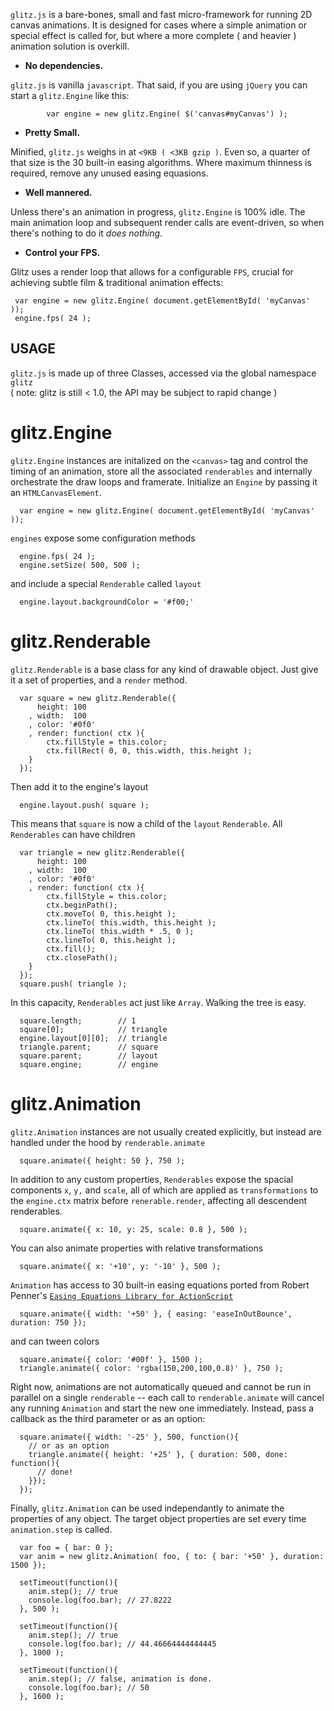 `glitz.js` is a bare-bones, small and fast micro-framework for running 2D canvas animations.  It is designed for cases where a simple animation or special effect is called for, but where a more complete ( and heavier ) animation solution is overkill.

* **No dependencies.**

 `glitz.js` is vanilla `javascript`.  That said, if you are using `jQuery`
 you can start a `glitz.Engine` like this:

            var engine = new glitz.Engine( $('canvas#myCanvas') );

* **Pretty Small.**

 Minified, `glitz.js` weighs in at `<9KB ( <3KB gzip )`.  Even so, a quarter of 
 that size is the 30 built-in easing algorithms.  Where maximum thinness is required, remove any unused easing equasions.

* **Well mannered.**

 Unless there's an animation in progress, `glitz.Engine` is 100% idle.  The main animation
 loop and subsequent render calls are event-driven, so when there's nothing to do it *does nothing*.

* **Control your FPS.**

 Glitz uses a render loop that allows for a configurable `FPS`, crucial for achieving subtle film & traditional animation effects:

     var engine = new glitz.Engine( document.getElementById( 'myCanvas' )); 
     engine.fps( 24 );
 

USAGE
----------------------------------------------------------------------------------------------------

  `glitz.js` is made up of three Classes, accessed via the global namespace `glitz`  
  ( note: glitz is still < 1.0, the API may be subject to rapid change )
    
glitz.Engine
=========

  `glitz.Engine` instances are initalized on the `<canvas>` tag and control the timing of an animation, store all the associated `renderables` and internally orchestrate the draw loops and framerate.  Initialize an `Engine` by passing it an `HTMLCanvasElement`.
    
      var engine = new glitz.Engine( document.getElementById( 'myCanvas' ));

  `engines` expose some configuration methods
  
      engine.fps( 24 );
      engine.setSize( 500, 500 );
      
  and include a special `Renderable` called `layout`
  
      engine.layout.backgroundColor = '#f00;'
  
glitz.Renderable
=========

  `glitz.Renderable` is a base class for any kind of drawable object.  Just give it a set of properties, and a `render` method.
  
      var square = new glitz.Renderable({
          height: 100
        , width:  100
        , color: '#0f0'
        , render: function( ctx ){
            ctx.fillStyle = this.color;
            ctx.fillRect( 0, 0, this.width, this.height );
        }
      });
    
  Then add it to the engine's layout

      engine.layout.push( square );
    
  This means that `square` is now a child of the `layout` `Renderable`. All `Renderables` can have children
  
      var triangle = new glitz.Renderable({
          height: 100
        , width:  100
        , color: '#0f0'
        , render: function( ctx ){
            ctx.fillStyle = this.color;
            ctx.beginPath();
            ctx.moveTo( 0, this.height );
            ctx.lineTo( this.width, this.height );
            ctx.lineTo( this.width * .5, 0 );
            ctx.lineTo( 0, this.height );
            ctx.fill();
            ctx.closePath();
        }
      });
      square.push( triangle );

  In this capacity, `Renderables` act just like `Array`. Walking the tree is easy.
  
      square.length;        // 1
      square[0];            // triangle
      engine.layout[0][0];  // triangle
      triangle.parent;      // square
      square.parent;        // layout
      square.engine;        // engine

glitz.Animation
=========

  `glitz.Animation` instances are not usually created explicitly, but instead are handled under the hood by `renderable.animate`
  
      square.animate({ height: 50 }, 750 );

  In addition to any custom properties, `Renderables` expose the spacial components `x`, `y,` and `scale`, all of which are applied as `transformations` to the `engine.ctx` matrix before `renerable.render`, affecting all descendent renderables.

      square.animate({ x: 10, y: 25, scale: 0.8 }, 500 );
      
  You can also animate properties with relative transformations
  
      square.animate({ x: '+10', y: '-10' }, 500 );
      
  `Animation` has access to 30 built-in easing equations ported from Robert Penner's [`Easing Equations Library for ActionScript`](http://www.robertpenner.com/easing/)

      square.animate({ width: '+50' }, { easing: 'easeInOutBounce', duration: 750 });
  
  and can tween colors
  
      square.animate({ color: '#00f' }, 1500 );
      triangle.animate({ color: 'rgba(150,200,100,0.8)' }, 750 );

  Right now, animations are not automatically queued and cannot be run in parallel on a single `renderable` --
  each call to `renderable.animate` will cancel any running `Animation` and start the new one immediately.
  Instead, pass a callback as the third parameter or as an option:
  
      square.animate({ width: '-25' }, 500, function(){
        // or as an option
        triangle.animate({ height: '+25' }, { duration: 500, done: function(){ 
          // done!
        }});
      });
      
  Finally, `glitz.Animation` can be used independantly to animate the properties of any object.  The target object properties are set every time `animation.step` is called.
  
      var foo = { bar: 0 };
      var anim = new glitz.Animation( foo, { to: { bar: '+50' }, duration: 1500 });
      
      setTimeout(function(){
        anim.step(); // true
        console.log(foo.bar); // 27.8222
      }, 500 );
      
      setTimeout(function(){
        anim.step(); // true
        console.log(foo.bar); // 44.46664444444445
      }, 1000 );
      
      setTimeout(function(){
        anim.step(); // false, animation is done.
        console.log(foo.bar); // 50
      }, 1600 );